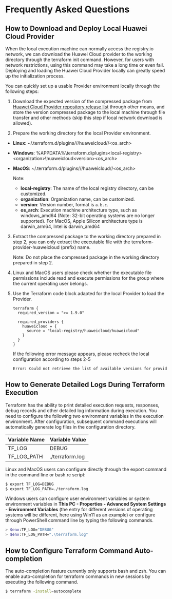 # Frequently Asked Questions

## How to Download and Deploy Local Huawei Cloud Provider

When the local execution machine can normally access the registry.io network, we can download the Huawei Cloud provider to the working directory through the terraform init command. However, for users with network restrictions, using this command may take a long time or even fail. Deploying and loading the Huawei Cloud Provider locally can greatly speed up the initialization process.

You can quickly set up a usable Provider environment locally through the following steps:

1. Download the expected version of the compressed package from [Huawei Cloud Provider repository release list](https://github.com/huaweicloud/terraform-provider-huaweicloud/releases) through other means, and store the version compressed package to the local machine through file transfer and other methods (skip this step if local network download is allowed).

2. Prepare the working directory for the local Provider environment.

- **Linux**: ~/.terraform.d/plugins/<local-registry>/<organization>/huaweicloud/<version>/<os_arch>
- **Windows**: %APPDATA%\terraform.d\plugins\<local-registry>\<organization>\huaweicloud\<version>\<os_arch>
- **MacOS**: ~/.terraform.d/plugins/<local-registry>/<organization>/huaweicloud/<version>/<os_arch>

  Note:
  - **local-registry**: The name of the local registry directory, can be customized.
  - **organization**: Organization name, can be customized.
  - **version**: Version number, format is `a.b.c`.
  - **os_arch**: Execution machine architecture type, such as windows_amd64 (Note: 32-bit operating systems are no longer supported). For MacOS, Apple Silicon architecture type is darwin_arm64, Intel is darwin_amd64

3. Extract the compressed package to the working directory prepared in step 2, you can only extract the executable file with the terraform-provider-huaweicloud (prefix) name.

   Note: Do not place the compressed package in the working directory prepared in step 2.

4. Linux and MacOS users please check whether the executable file permissions include read and execute permissions for the group where the current operating user belongs.

5. Use the Terraform code block adapted for the local Provider to load the Provider.

   ```hcl
   terraform {
     required_version = ">= 1.9.0"

     required_providers {
       huaweicloud = {
         source = "local-registry/huaweicloud/huaweicloud"
       }
     }
   }
   ```

   If the following error message appears, please recheck the local configuration according to steps 2-5

   ```bash
   Error: Could not retrieve the list of available versions for provider local-registry/huaweicloud/huaweicloud: could not connect to local-registry: Failed to request discovery document: Get "https://local-registry/.well-know/terraform.json": dial tcp: lookup local-registry: no such host
   ```

## How to Generate Detailed Logs During Terraform Execution

Terraform has the ability to print detailed execution requests, responses, debug records and other detailed log information during execution. You need to configure the following two environment variables in the execution environment. After configuration, subsequent command executions will automatically generate log files in the configuration directory.

| Variable Name | Variable Value |
| ------------- | -------------- |
| TF_LOG | DEBUG |
| TF_LOG_PATH | ./terraform.log |

Linux and MacOS users can configure directly through the export command in the command line or bash.rc script:

```bash
$ export TF_LOG=DEBUG
$ export TF_LOG_PATH=./terraform.log
```

Windows users can configure user environment variables or system environment variables in **This PC - Properties - Advanced System Settings - Environment Variables** (the entry for different versions of operating systems will be different, here using Win11 as an example) or configure through PowerShell command line by typing the following commands.

```bash
> $env:TF_LOG="DEBUG"
> $env:TF_LOG_PATH=".\terraform.log"
```

## How to Configure Terraform Command Auto-completion

The auto-completion feature currently only supports bash and zsh. You can enable auto-completion for terraform commands in new sessions by executing the following command.

```bash
$ terraform -install=autocomplete
```
